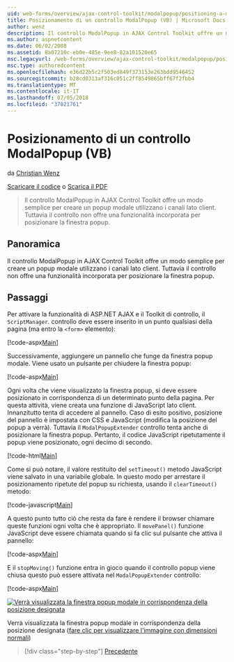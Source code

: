 ```yaml
---
uid: web-forms/overview/ajax-control-toolkit/modalpopup/positioning-a-modalpopup-vb
title: Posizionamento di un controllo ModalPopup (VB) | Microsoft Docs
author: wenz
description: Il controllo ModalPopup in AJAX Control Toolkit offre un modo semplice per creare un popup modale utilizzano i canali lato client. Tuttavia il controllo non offre un...
ms.author: aspnetcontent
ms.date: 06/02/2008
ms.assetid: 8a07210c-eb0e-485e-9ee8-82a101520e65
msc.legacyurl: /web-forms/overview/ajax-control-toolkit/modalpopup/positioning-a-modalpopup-vb
msc.type: authoredcontent
ms.openlocfilehash: e36d22b5c2f503ed849f373153e263bdd9546452
ms.sourcegitcommit: b28cd0313af316c051c2ff8549865bff67f2fbb4
ms.translationtype: MT
ms.contentlocale: it-IT
ms.lasthandoff: 07/05/2018
ms.locfileid: "37821761"
---
```

<a name="positioning-a-modalpopup-vb"></a>Posizionamento di un controllo ModalPopup (VB)
====================
da [Christian Wenz](https://github.com/wenz)

[Scaricare il codice](http://download.microsoft.com/download/2/4/0/24052038-f942-4336-905b-b60ae56f0dd5/ModalPopup4.vb.zip) o [Scarica il PDF](http://download.microsoft.com/download/b/6/a/b6ae89ee-df69-4c87-9bfb-ad1eb2b23373/modalpopup4VB.pdf)

> Il controllo ModalPopup in AJAX Control Toolkit offre un modo semplice per creare un popup modale utilizzano i canali lato client. Tuttavia il controllo non offre una funzionalità incorporata per posizionare la finestra popup.


## <a name="overview"></a>Panoramica

Il controllo ModalPopup in AJAX Control Toolkit offre un modo semplice per creare un popup modale utilizzano i canali lato client. Tuttavia il controllo non offre una funzionalità incorporata per posizionare la finestra popup.

## <a name="steps"></a>Passaggi

Per attivare la funzionalità di ASP.NET AJAX e il Toolkit di controllo, il `ScriptManager`. controllo deve essere inserito in un punto qualsiasi della pagina (ma entro la `<form>` elemento):

[!code-aspx[Main](positioning-a-modalpopup-vb/samples/sample1.aspx)]

Successivamente, aggiungere un pannello che funge da finestra popup modale. Viene usato un pulsante per chiudere la finestra popup:

[!code-aspx[Main](positioning-a-modalpopup-vb/samples/sample2.aspx)]

Ogni volta che viene visualizzato la finestra popup, si deve essere posizionato in corrispondenza di un determinato punto della pagina. Per questa attività, viene creata una funzione di JavaScript lato client. Innanzitutto tenta di accedere al pannello. Caso di esito positivo, posizione del pannello è impostata con CSS e JavaScript (modifica la posizione del popup a verrà). Tuttavia il `ModalPopupExtender` controllo tenta anche di posizionare la finestra popup. Pertanto, il codice JavaScript ripetutamente il popup viene posizionato, ogni decimo di secondo.

[!code-html[Main](positioning-a-modalpopup-vb/samples/sample3.html)]

Come si può notare, il valore restituito del `setTimeout()` metodo JavaScript viene salvato in una variabile globale. In questo modo per arrestare il posizionamento ripetute del popup su richiesta, usando il `clearTimeout()` metodo:

[!code-javascript[Main](positioning-a-modalpopup-vb/samples/sample4.js)]

A questo punto tutto ciò che resta da fare è rendere il browser chiamare queste funzioni ogni volta che è appropriato. Il `movePanel()` funzione JavaScript deve essere chiamata quando si fa clic sul pulsante che attiva il pannello:

[!code-aspx[Main](positioning-a-modalpopup-vb/samples/sample5.aspx)]

E il `stopMoving()` funzione entra in gioco quando il controllo popup viene chiusa questo può essere attivata nel `ModalPopupExtender` controllo:

[!code-aspx[Main](positioning-a-modalpopup-vb/samples/sample6.aspx)]


[![Verrà visualizzata la finestra popup modale in corrispondenza della posizione designata](positioning-a-modalpopup-vb/_static/image2.png)](positioning-a-modalpopup-vb/_static/image1.png)

Verrà visualizzata la finestra popup modale in corrispondenza della posizione designata ([fare clic per visualizzare l'immagine con dimensioni normali](positioning-a-modalpopup-vb/_static/image3.png))

> [!div class="step-by-step"]
> [Precedente](handling-postbacks-from-a-modalpopup-vb.md)
